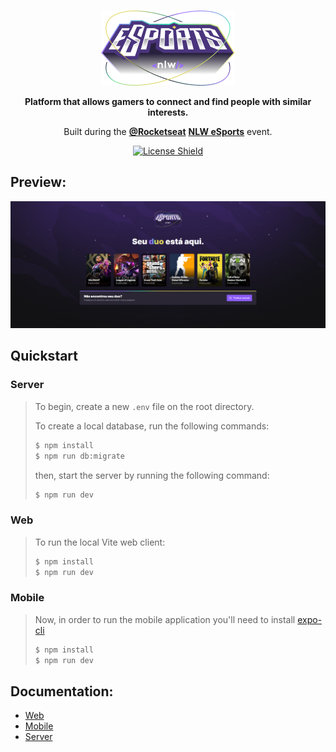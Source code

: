 <br>
<p align="center">
  <img src="web/src/assets/logo-nlw-esports.png" alt="Next Level Week Esports Logo"/>
</p>
<p align="center">
  <strong>Platform that allows gamers to connect and find people with similar interests.</strong>
</p>
<p align="center">
  Built during the <a href="https://github.com/Rocketseat"><strong>@Rocketseat</strong></a> <a href="https://lp.rocketseat.com.br/nlw?referralId=lucas-75728"><strong>NLW eSports</strong></a> event.
</p>
<p align="center">
  <a href="LICENSE"><img src="https://img.shields.io/github/license/Ileriayo/markdown-badges?style=for-the-badge" alt="License Shield"></a>
</p>


## Preview:
<img src="https://github.com/LucasVieiraS/NLW-eSports/blob/main/web/preview.png">


## Quickstart

 ### Server
>
> To begin, create a new ``.env`` file on the root directory.
>
>To create a local database, run the following commands:
>```sh
>$ npm install
>$ npm run db:migrate
>```
>
>then, start the server by running the following command:
>```sh
>$ npm run dev
>```

### Web
>
>To run the local Vite web client:
>```sh
>$ npm install
>$ npm run dev
>```

### Mobile
>
>Now, in order to run the mobile application you'll need to install [expo-cli](https://docs.expo.dev/workflow/expo-cli/)
>```sh
>$ npm install
>$ npm run dev
>```

## Documentation:
- [Web](web#readme)
- [Mobile](mobile#readme)
- [Server](server#readme)
